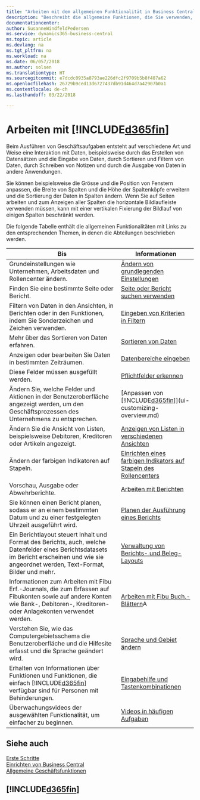 ```yaml
---
title: "Arbeiten mit dem allgemeinen Funktionalität in Business Central | Microsoft Docs"
description: "Beschreibt die allgemeine Funktionen, die Sie verwenden, um die Daten in Business Central für Aktivitäten, wie Eingabe von Werten, Sortieren von Daten und Ändern von Ansichten auszuführen."
documentationcenter: 
author: SusanneWindfeldPedersen
ms.service: dynamics365-business-central
ms.topic: article
ms.devlang: na
ms.tgt_pltfrm: na
ms.workload: na
ms.date: 06/057/2018
ms.author: solsen
ms.translationtype: HT
ms.sourcegitcommit: e7dcdc0935a8793ae226dfc2f9709b5b8f487a62
ms.openlocfilehash: 26729b9ced13d6727437db91d464d7a42907b0a1
ms.contentlocale: de-ch
ms.lasthandoff: 03/22/2018

---
```

# <a name="working-with-included365finincludesd365finmdmd"></a>Arbeiten mit [!INCLUDE[d365fin](includes/d365fin_md.md)]
Beim Ausführen von Geschäftsaufgaben entsteht auf verschiedene Art und Weise eine Interaktion mit Daten, beispielsweise durch das Erstellen von Datensätzen und die Eingabe von Daten, durch Sortieren und Filtern von Daten, durch Schreiben von Notizen und durch die Ausgabe von Daten in andere Anwendungen.

Sie können beispielsweise die Grösse und die Position von Fenstern anpassen, die Breite von Spalten und die Höhe der Spaltenköpfe erweitern und die Sortierung der Daten in Spalten ändern. Wenn Sie auf Seiten arbeiten und zum Anzeigen aller Spalten die horizontale Bildlaufleiste verwenden müssen, kann mit einer vertikalen Fixierung der Bildlauf von einigen Spalten beschränkt werden.

Die folgende Tabelle enthält die allgemeinen Funktionalitäten mit Links zu den entsprechenden Themen, in denen die Abteilungen beschrieben werden.

| Bis | Informationen |
| --- | --- |
| Grundeinstellungen wie Unternehmen, Arbeitsdaten und Rollencenter ändern. |[Ändern von grundlegenden Einstellungen](ui-change-basic-settings.md) |
| Finden Sie eine bestimmte Seite oder Bericht. |[Seite oder Bericht suchen verwenden](ui-search.md) |
| Filtern von Daten in den Ansichten, in Berichten oder in den Funktionen, indem Sie Sonderzeichen und Zeichen verwenden. |[Eingeben von Kriterien in Filtern](ui-enter-criteria-filters.md) |
| Mehr über das Sortieren von Daten erfahren. |[Sortieren von Daten](ui-sorting.md) |
| Anzeigen oder bearbeiten Sie Daten in bestimmten Zeiträumen. |[Datenbereiche eingeben](ui-enter-date-ranges.md) |
| Diese Felder müssen ausgefüllt werden. |[Pflichtfelder erkennen](ui-mandatory-fields.md) |
| Ändern Sie, welche Felder und Aktionen in der Benutzeroberfläche angezeigt werden, um den Geschäftsprozessen des Unternehmens zu entsprechen. |[Anpassen von [!INCLUDE[d365fin](includes/d365fin_md.md)]](ui-customizing-overview.md) |
| Ändern Sie die Ansicht von Listen, beispielsweise Debitoren, Kreditoren oder Artikeln angezeigt. |[Anzeigen von Listen in verschiedenen Ansichten](across-display-lists-different-views.md) |
| Ändern der farbigen Indikatoren auf Stapeln. |[Einrichten eines farbigen Indikators auf Stapeln des Rollencenters](ui-how-setup-colored-indicator-cues.md) |
|Vorschau, Ausgabe oder Abwehrberichte.|[Arbeiten mit Berichten](ui-work-report.md)|
| Sie können einen Bericht planen, sodass er an einem bestimmten Datum und zu einer festgelegten Uhrzeit ausgeführt wird. |[Planen der Ausführung eines Berichts](ui-work-report.md#ScheduleReport) |
| Ein Berichtlayout steuert Inhalt und Format des Berichts, auch, welche Datenfelder eines Berichtsdatasets im Bericht erscheinen und wie sie angeordnet werden, Text-Format, Bilder und mehr.|[Verwaltung von Berichts- und Beleg-Layouts](ui-manage-report-layouts.md) |
| Informationen zum Arbeiten mit Fibu Erf.-Journals, die zum Erfassen auf Fibukonten sowie auf andere Konten wie Bank-, Debitoren-, Kreditoren- oder Anlagekonten verwendet werden. |[Arbeiten mit Fibu Buch.-Blättern](ui-work-general-journals.md)A |
|Verstehen Sie, wie das Computergebietsschema die Benutzeroberfläche und die Hilfesite erfasst und die Sprache geändert wird.|[Sprache und Gebiet ändern](about-locale-language.md)|
|Erhalten von Informationen über Funktionen und Funktionen, die einfach [!INCLUDE[d365fin](includes/d365fin_md.md)] verfügbar sind für  Personen mit Behinderungen.|[Eingabehilfe und Tastenkombinationen](ui-accessibility.md)|
|Überwachungsvideos der ausgewählten Funktionalität, um einfacher zu beginnen.|[Videos in häufigen Aufgaben](across-videos.md)|  

## <a name="see-also"></a>Siehe auch
[Erste Schritte](product-get-started.md)  
[Einrichten von Business Central](setup.md)  
[Allgemeine Geschäftsfunktionen](ui-across-business-areas.md)  

## [!INCLUDE[d365fin](includes/free_trial_md.md)]  
 

